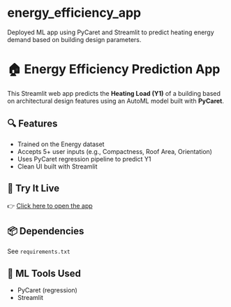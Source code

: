 # energy_efficiency_app
Deployed ML app using PyCaret and Streamlit to predict heating energy demand based on building design parameters.

# 🏠 Energy Efficiency Prediction App

This Streamlit web app predicts the **Heating Load (Y1)** of a building based on architectural design features using an AutoML model built with **PyCaret**.

## 🔍 Features

- Trained on the Energy dataset
- Accepts 5+ user inputs (e.g., Compactness, Roof Area, Orientation)
- Uses PyCaret regression pipeline to predict Y1
- Clean UI built with Streamlit

## 🚀 Try It Live

👉 [Click here to open the app](https://share.streamlit.io/your-username/energy-efficiency-app)

## 📦 Dependencies

See `requirements.txt`

## 🧠 ML Tools Used

- PyCaret (regression)
- Streamlit

